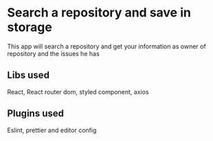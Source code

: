# Search a repository and save in storage

This app will search a repository and get your information as owner of repository and the issues he has

## Libs used

React, React router dom, styled component, axios

## Plugins used

Eslint, prettier and editor config
